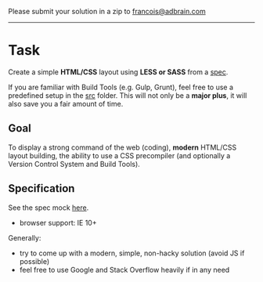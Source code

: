Please submit your solution in a zip to francois@adbrain.com

---

# Task

Create a simple **HTML/CSS** layout using **LESS or SASS** from a [spec](http://www.adbrain.com/assets/images/other/html-css.png).

If you are familiar with Build Tools (e.g. Gulp, Grunt), feel free to use a predefined setup in the [src](https://github.com/adbrain/hiring-excercise/tree/master/design/src) folder. This will not only be a **major plus**, it will also save you a fair amount of time.

## Goal

To display a strong command of the web (coding), **modern** HTML/CSS layout building, the ability to use a CSS precompiler (and optionally a Version Control System and Build Tools).

## Specification

See the spec mock [here](http://www.adbrain.com/assets/images/other/html-css.png).

- browser support: IE 10+

Generally:

- try to come up with a modern, simple, non-hacky solution (avoid JS if possible)
- feel free to use Google and Stack Overflow heavily if in any need
